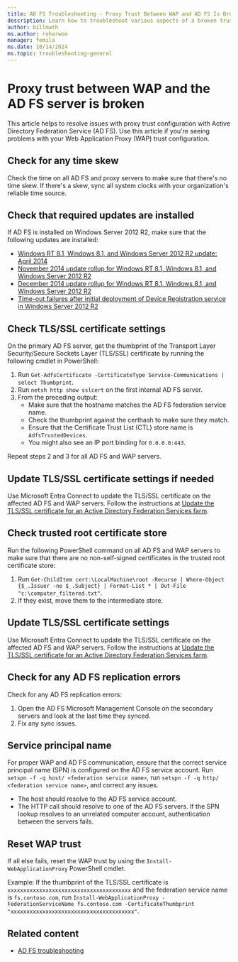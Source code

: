 ```yaml
---
title: AD FS Troubleshooting - Proxy Trust Between WAP and AD FS Is Broken
description: Learn how to troubleshoot various aspects of a broken trust between Web Application Proxy and Active Directory Federation Service (AD FS).
author: billmath
ms.author: roharwoo
manager: femila
ms.date: 10/14/2024
ms.topic: troubleshooting-general
---
```


# Proxy trust between WAP and the AD FS server is broken

This article helps to resolve issues with proxy trust configuration with Active Directory Federation Service (AD FS). Use this article if you're seeing problems with your Web Application Proxy (WAP) trust configuration.

## Check for any time skew

Check the time on all AD FS and proxy servers to make sure that there's no time skew. If there's a skew, sync all system clocks with your organization's reliable time source.

## Check that required updates are installed

If AD FS is installed on Windows Server 2012 R2, make sure that the following updates are installed:

- [Windows RT 8.1, Windows 8.1, and Windows Server 2012 R2 update: April 2014](https://support.microsoft.com/en-us/help/2919355)
- [November 2014 update rollup for Windows RT 8.1, Windows 8.1, and Windows Server 2012 R2](https://support.microsoft.com/en-us/help/3000850/)
- [December 2014 update rollup for Windows RT 8.1, Windows 8.1, and Windows Server 2012 R2](https://support.microsoft.com/en-us/help/3013769)
- [Time-out failures after initial deployment of Device Registration service in Windows Server 2012 R2](https://support.microsoft.com/en-us/help/3020773/)

## Check TLS/SSL certificate settings

On the primary AD FS server, get the thumbprint of the Transport Layer Security/Secure Sockets Layer (TLS/SSL) certificate by running the following cmdlet in PowerShell:

 1. Run `Get-AdfsCertificate -CertificateType Service-Communications | select Thumbprint`.
 1. Run `netsh http show sslcert` on the first internal AD FS server.
 1. From the preceding output:
    - Make sure that the hostname matches the AD FS federation service name.
    - Check the thumbprint against the certhash to make sure they match.
    - Ensure that the Certificate Trust List (CTL) store name is `AdfsTrustedDevices`.
    - You might also see an IP port binding for `0.0.0.0:443`.

Repeat steps 2 and 3 for all AD FS and WAP servers.

## Update TLS/SSL certificate settings if needed

Use Microsoft Entra Connect to update the TLS/SSL certificate on the affected AD FS and WAP servers. Follow the instructions at [Update the TLS/SSL certificate for an Active Directory Federation Services farm](/azure/active-directory/connect/active-directory-aadconnectfed-ssl-update).

## Check trusted root certificate store

Run the following PowerShell command on all AD FS and WAP servers to make sure that there are no non-self-signed certificates in the trusted root certificate store:

 1. Run `Get-ChildItem cert:\LocalMachine\root -Recurse | Where-Object {$_.Issuer -ne $_.Subject} | Format-List * | Out-File "c:\computer_filtered.txt"`.
 1. If they exist, move them to the intermediate store.

## Update TLS/SSL certificate settings

Use Microsoft Entra Connect to update the TLS/SSL certificate on the affected AD FS and WAP servers. Follow the instructions at [Update the TLS/SSL certificate for an Active Directory Federation Services farm](/azure/active-directory/connect/active-directory-aadconnectfed-ssl-update).

## Check for any AD FS replication errors

Check for any AD FS replication errors:

 1. Open the AD FS Microsoft Management Console on the secondary servers and look at the last time they synced.
 1. Fix any sync issues.

## Service principal name

For proper WAP and AD FS communication, ensure that the correct service principal name (SPN) is configured on the AD FS service account. Run `setspn -f -q host/ <federation service name>`, run `setspn -f -q http/ <federation service name>`, and correct any issues.

 - The host should resolve to the AD FS service account.
 - The HTTP call should resolve to one of the AD FS servers. If the SPN lookup resolves to an unrelated computer account, authentication between the servers fails.

## Reset WAP trust

If all else fails, reset the WAP trust by using the `Install-WebApplicationProxy` PowerShell cmdlet.

Example: If the thumbprint of the TLS/SSL certificate is `xxxxxxxxxxxxxxxxxxxxxxxxxxxxxxxxxxxxxxx` and the federation service name is `fs.contoso.com`, run `Install-WebApplicationProxy -FederationServiceName fs.contoso.com -CertificateThumbprint "xxxxxxxxxxxxxxxxxxxxxxxxxxxxxxxxxxxxxxx"`.

## Related content

- [AD FS troubleshooting](ad-fs-tshoot-overview.md)
